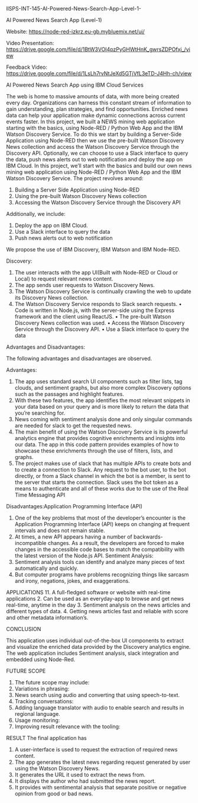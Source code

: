 llSPS-INT-145-AI-Powered-News-Search-App-Level-1-

AI Powered News Search App (Level-1)

Website:  https://node-red-izkrz.eu-gb.mybluemix.net/ui/

Video Presentation: https://drive.google.com/file/d/1BtW3VOI4pzPyGHWtHnK_gwrsZDPOfxj_/view

Feedback Video: https://drive.google.com/file/d/1LsLh7rvNtJeXd5GTjVfL3eTD-J4Hh-ch/view

AI Powered News Search App using IBM Cloud Services


The web is home to massive amounts of data, with more being created every day. Organizations can harness this constant stream of information to gain understanding, plan strategies, and find opportunities. Enriched news data can help your application make dynamic connections across current events faster.
In this project, we built a NEWS mining web application starting with the basics, using Node-RED / Python Web App and the IBM Watson Discovery Service.
To do this we start by building a Server-Side Application using Node-RED then we use the pre-built Watson Discovery News collection and access the Watson Discovery Service through the Discovery API. Optionally, we can choose to use a Slack interface to query the data, push news alerts out to web notification and deploy the app on IBM Cloud. In this project, we’ll start with the basics and build our own news mining web application using Node-RED / Python Web App and the IBM Watson Discovery Service.
The project revolves around:
1. Building a Server Side Application using Node-RED 
2. Using the pre-built Watson Discovery News collection 
3. Accessing the Watson Discovery Service through the Discovery API 
 
Additionally, we include:
1.	Deploy the app on IBM Cloud.
2.	Use a Slack interface to query the data  
3.	Push news alerts out to web notification

We propose the use of IBM Discovery, IBM Watson and IBM Node-RED.


Discovery: 
1.	The user interacts with the app UI(Built with Node-RED or Cloud or Local) to request relevant news content.
2.	The app sends user requests to Watson Discovery News.
3.	The Watson Discovery Service is continually crawling the web to update its Discovery News collection.
4.	The Watson Discovery Service responds to Slack search requests.
      •	Code is written in Node.js, with the server-side using the Express framework and the client using ReactJS.
      •	The pre-built Watson Discovery News collection was used.
      •	Access the Watson Discovery Service through the Discovery API.
      •	Use a Slack interface to query the data

 
Advantages and Disadvantages:

The following advantages and disadvantages are observed.

Advantages:

1.	The app uses standard search UI components such as filter lists, tag clouds, and sentiment graphs, but also more complex Discovery options such as the passages and highlight features.
2.	With these two features, the app identifies the most relevant snippets in your data based on your query and is more likely to return the data that you’re searching for.
3.	News coming with sentiment analysis done and only singular commands are needed for slack to get the requested news.
4.	The main benefit of using the Watson Discovery Service is its powerful analytics engine that provides cognitive enrichments and insights into our data. The app in this code pattern provides examples of how to showcase these enrichments through the use of filters, lists, and graphs.
5.	The project makes use of slack that has multiple APIs to create bots and to create a connection to Slack. Any request to the bot user, to the bot directly, or from a Slack channel in which the bot is a member, is sent to the server that starts the connection. Slack uses the bot token as a means to authenticate and all of these works due to the use of the Real Time Messaging API

Disadvantages:Application Programming Interface (API) 
1.	One of the key problems that most of the developer’s encounter is the Application Programming Interface (API) keeps on changing at frequent intervals and does not remain stable.
2.	At times, a new API appears having a number of backwards-incompatible changes. As a result, the developers are forced to make changes in the accessible code bases to match the compatibility with the latest version of the Node.js API.
Sentiment Analysis:
1.	Sentiment analysis tools can identify and analyze many pieces of text automatically and quickly.
2.	But computer programs have problems recognizing things like sarcasm and irony, negations, jokes, and exaggerations.

APPLICATIONS
11.	A full-fledged software or website with real-time applications
2.	Can be used as an everyday-app to browse and get news real-time, anytime in the day
3.	Sentiment analysis on the news articles and different types of data.
4.	Getting news articles fast and reliable with score and other metadata information’s.


CONCLUSION

This application uses individual out-of-the-box UI components to extract and visualize the enriched data provided by the Discovery analytics engine. The web application includes Sentiment analysis, slack integration and embedded using Node-Red. 

FUTURE SCOPE
1.	The future scope may include:
2.	Variations in phrasing:
3.	News search using audio and converting that using speech-to-text.
4.	Tracking conversations:
5.	Adding language translator with audio to enable search and results in regional language.
6.	Usage monitoring:
7.	Improving result relevance with the tooling:

RESULT
The final application has 
1.	A user-interface is used to request the extraction of required news content.
2.	The app generates the latest news regarding request generated by user using the Watson Discovery News.
3.	It generates the URL it used to extract the news from.
4.	It displays the author who had submitted the news report.
5.	It provides with sentimental analysis that separate positive or negative opinion from good or bad news.

